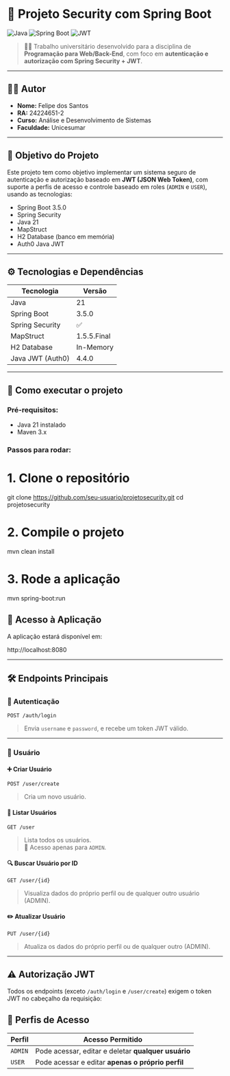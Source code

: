 # 🔐 Projeto Security com Spring Boot

![Java](https://img.shields.io/badge/Java-21-blue?logo=java)
![Spring Boot](https://img.shields.io/badge/Spring%20Boot-3.5.0-brightgreen?logo=spring)
![JWT](https://img.shields.io/badge/JWT-Auth0-yellow?logo=jsonwebtokens)

> 🧑‍🎓 Trabalho universitário desenvolvido para a disciplina de **Programação para Web/Back-End**, com foco em **autenticação e autorização com Spring Security + JWT**.

---

## 👨‍💻 Autor

- **Nome:** Felipe dos Santos
- **RA:** 24224651-2
- **Curso:** Análise e Desenvolvimento de Sistemas
- **Faculdade:** Unicesumar

---

## 🧠 Objetivo do Projeto

Este projeto tem como objetivo implementar um sistema seguro de autenticação e autorização baseado em **JWT (JSON Web Token)**, com suporte a perfis de acesso e controle baseado em roles (`ADMIN` e `USER`), usando as tecnologias:

- Spring Boot 3.5.0
- Spring Security
- Java 21
- MapStruct
- H2 Database (banco em memória)
- Auth0 Java JWT

---

## ⚙️ Tecnologias e Dependências

| Tecnologia        | Versão       |
|-------------------|--------------|
| Java              | 21           |
| Spring Boot       | 3.5.0        |
| Spring Security   | ✅           |
| MapStruct         | 1.5.5.Final  |
| H2 Database       | In-Memory    |
| Java JWT (Auth0)  | 4.4.0        |

---

## 🚀 Como executar o projeto

### Pré-requisitos:
- Java 21 instalado
- Maven 3.x

### Passos para rodar:


# 1. Clone o repositório
git clone https://github.com/seu-usuario/projetosecurity.git
cd projetosecurity

# 2. Compile o projeto
mvn clean install

# 3. Rode a aplicação
mvn spring-boot:run

## 📍 Acesso à Aplicação

A aplicação estará disponível em:

http://localhost:8080

---

## 🛠️ Endpoints Principais

### 🔐 Autenticação

`POST /auth/login`

> Envia `username` e `password`, e recebe um token JWT válido.

---

### 👤 Usuário

#### ➕ Criar Usuário

`POST /user/create`  
> Cria um novo usuário.

#### 📄 Listar Usuários

`GET /user`  
> Lista todos os usuários.  
> 🔐 Acesso apenas para `ADMIN`.

#### 🔍 Buscar Usuário por ID

`GET /user/{id}`  
> Visualiza dados do próprio perfil ou de qualquer outro usuário (ADMIN).

#### ✏️ Atualizar Usuário

`PUT /user/{id}`  
> Atualiza os dados do próprio perfil ou de qualquer outro (ADMIN).

---

## ⚠️ Autorização JWT

Todos os endpoints (exceto `/auth/login` e `/user/create`) exigem o token JWT no cabeçalho da requisição:

## 🔐 Perfis de Acesso

| Perfil | Acesso Permitido |
|--------|------------------|
| `ADMIN` | Pode acessar, editar e deletar **qualquer usuário** |
| `USER`  | Pode acessar e editar **apenas o próprio perfil** |